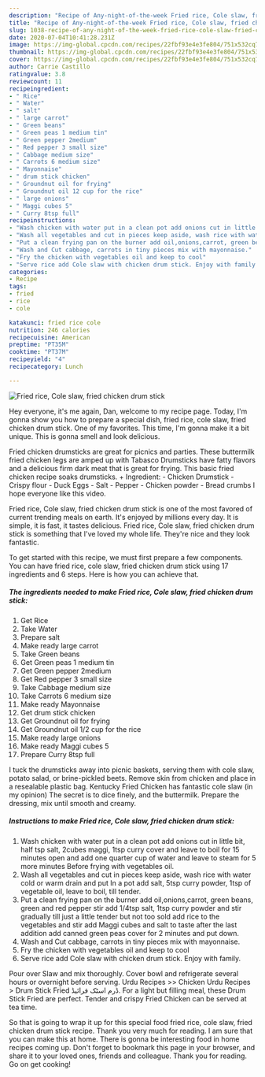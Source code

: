 ```yaml
---
description: "Recipe of Any-night-of-the-week Fried rice, Cole slaw, fried chicken drum stick"
title: "Recipe of Any-night-of-the-week Fried rice, Cole slaw, fried chicken drum stick"
slug: 1038-recipe-of-any-night-of-the-week-fried-rice-cole-slaw-fried-chicken-drum-stick
date: 2020-07-04T10:41:28.231Z
image: https://img-global.cpcdn.com/recipes/22fbf93e4e3fe804/751x532cq70/fried-rice-cole-slaw-fried-chicken-drum-stick-recipe-main-photo.jpg
thumbnail: https://img-global.cpcdn.com/recipes/22fbf93e4e3fe804/751x532cq70/fried-rice-cole-slaw-fried-chicken-drum-stick-recipe-main-photo.jpg
cover: https://img-global.cpcdn.com/recipes/22fbf93e4e3fe804/751x532cq70/fried-rice-cole-slaw-fried-chicken-drum-stick-recipe-main-photo.jpg
author: Carrie Castillo
ratingvalue: 3.8
reviewcount: 11
recipeingredient:
- " Rice"
- " Water"
- " salt"
- " large carrot"
- " Green beans"
- " Green peas 1 medium tin"
- " Green pepper 2medium"
- " Red pepper 3 small size"
- " Cabbage medium size"
- " Carrots 6 medium size"
- " Mayonnaise"
- " drum stick chicken"
- " Groundnut oil for frying"
- " Groundnut oil 12 cup for the rice"
- " large onions"
- " Maggi cubes 5"
- " Curry 8tsp full"
recipeinstructions:
- "Wash chicken with water put in a clean pot add onions cut in little bit, half tsp salt, 2cubes maggi, 1tsp curry cover and leave to boil for 15 minutes open and add one quarter cup of water and leave to steam for 5 more minutes Before frying with vegetables oil."
- "Wash all vegetables and cut in pieces keep aside, wash rice with water cold or warm drain and put In a pot add salt, 5tsp curry powder, 1tsp of vegetable oil, leave to boil, till tender."
- "Put a clean frying pan on the burner add oil,onions,carrot, green beans, green and red pepper stir add 1/4tsp salt, 1tsp curry powder and stir gradually till just a little tender but not too sold add rice to the vegetables and stir add Maggi cubes and salt to taste after the last addition add canned green peas cover for 2 minutes and put down."
- "Wash and Cut cabbage, carrots in tiny pieces mix with mayonnaise."
- "Fry the chicken with vegetables oil and keep to cool"
- "Serve rice add Cole slaw with chicken drum stick. Enjoy with family."
categories:
- Recipe
tags:
- fried
- rice
- cole

katakunci: fried rice cole 
nutrition: 246 calories
recipecuisine: American
preptime: "PT35M"
cooktime: "PT37M"
recipeyield: "4"
recipecategory: Lunch

---
```



![Fried rice, Cole slaw, fried chicken drum stick](https://img-global.cpcdn.com/recipes/22fbf93e4e3fe804/751x532cq70/fried-rice-cole-slaw-fried-chicken-drum-stick-recipe-main-photo.jpg)

Hey everyone, it's me again, Dan, welcome to my recipe page. Today, I'm gonna show you how to prepare a special dish, fried rice, cole slaw, fried chicken drum stick. One of my favorites. This time, I'm gonna make it a bit unique. This is gonna smell and look delicious.

Fried chicken drumsticks are great for picnics and parties. These buttermilk fried chicken legs are amped up with Tabasco Drumsticks have fatty flavors and a delicious firm dark meat that is great for frying. This basic fried chicken recipe soaks drumsticks. + Ingredient: - Chicken Drumstick - Crispy flour - Duck Eggs - Salt - Pepper - Chicken powder - Bread crumbs I hope everyone like this video.

Fried rice, Cole slaw, fried chicken drum stick is one of the most favored of current trending meals on earth. It's enjoyed by millions every day. It is simple, it is fast, it tastes delicious. Fried rice, Cole slaw, fried chicken drum stick is something that I've loved my whole life. They're nice and they look fantastic.


To get started with this recipe, we must first prepare a few components. You can have fried rice, cole slaw, fried chicken drum stick using 17 ingredients and 6 steps. Here is how you can achieve that.

<!--inarticleads1-->

##### The ingredients needed to make Fried rice, Cole slaw, fried chicken drum stick:

1. Get  Rice
1. Take  Water
1. Prepare  salt
1. Make ready  large carrot
1. Take  Green beans
1. Get  Green peas 1 medium tin
1. Get  Green pepper 2medium
1. Get  Red pepper 3 small size
1. Take  Cabbage medium size
1. Take  Carrots 6 medium size
1. Make ready  Mayonnaise
1. Get  drum stick chicken
1. Get  Groundnut oil for frying
1. Get  Groundnut oil 1/2 cup for the rice
1. Make ready  large onions
1. Make ready  Maggi cubes 5
1. Prepare  Curry 8tsp full


I tuck the drumsticks away into picnic baskets, serving them with cole slaw, potato salad, or brine-pickled beets. Remove skin from chicken and place in a resealable plastic bag. Kentucky Fried Chicken has fantastic cole slaw (in my opinion) The secret is to dice finely, and the buttermilk. Prepare the dressing, mix until smooth and creamy. 

<!--inarticleads2-->

##### Instructions to make Fried rice, Cole slaw, fried chicken drum stick:

1. Wash chicken with water put in a clean pot add onions cut in little bit, half tsp salt, 2cubes maggi, 1tsp curry cover and leave to boil for 15 minutes open and add one quarter cup of water and leave to steam for 5 more minutes Before frying with vegetables oil.
1. Wash all vegetables and cut in pieces keep aside, wash rice with water cold or warm drain and put In a pot add salt, 5tsp curry powder, 1tsp of vegetable oil, leave to boil, till tender.
1. Put a clean frying pan on the burner add oil,onions,carrot, green beans, green and red pepper stir add 1/4tsp salt, 1tsp curry powder and stir gradually till just a little tender but not too sold add rice to the vegetables and stir add Maggi cubes and salt to taste after the last addition add canned green peas cover for 2 minutes and put down.
1. Wash and Cut cabbage, carrots in tiny pieces mix with mayonnaise.
1. Fry the chicken with vegetables oil and keep to cool
1. Serve rice add Cole slaw with chicken drum stick. Enjoy with family.


Pour over Slaw and mix thoroughly. Cover bowl and refrigerate several hours or overnight before serving. Urdu Recipes &gt;&gt; Chicken Urdu Recipes &gt; Drum Stick Fried ڈرم اسٹک فرائیڈ. For a light but filling meal, these Drum Stick Fried are perfect. Tender and crispy Fried Chicken can be served at tea time. 

So that is going to wrap it up for this special food fried rice, cole slaw, fried chicken drum stick recipe. Thank you very much for reading. I am sure that you can make this at home. There is gonna be interesting food in home recipes coming up. Don't forget to bookmark this page in your browser, and share it to your loved ones, friends and colleague. Thank you for reading. Go on get cooking!

